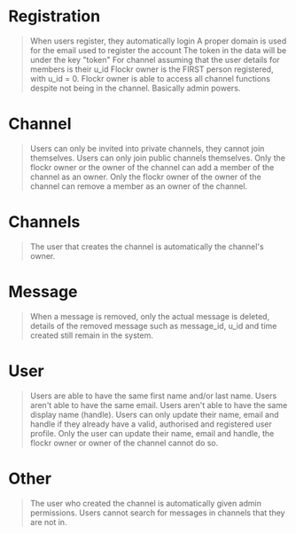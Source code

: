 # Registration 
> When users register, they automatically login 
> A proper domain is used for the email used to register the account
> The token in the data will be under the key "token"
> For channel assuming that the user details for members is their u_id
> Flockr owner is the FIRST person registered, with u_id = 0.
> Flockr owner is able to access all channel functions despite not being in the channel. Basically admin powers. 

# Channel
> Users can only be invited into private channels, they cannot join themselves.
> Users can only join public channels themselves.
> Only the flockr owner or the owner of the channel can add a member of the channel as an owner.
> Only the flockr owner of the owner of the channel can remove a member as an owner of the channel.

# Channels
> The user that creates the channel is automatically the channel's owner.

# Message
> When a message is removed, only the actual message is deleted, details of the removed message such as message_id, u_id and time created still remain in the system.

# User
> Users are able to have the same first name and/or last name.
> Users aren't able to have the same email.
> Users aren't able to have the same display name (handle).
> Users can only update their name, email and handle if they already have a valid, authorised and registered user profile.
> Only the user can update their name, email and handle, the flockr owner or owner of the channel cannot do so.

# Other
> The user who created the channel is automatically given admin permissions.
> Users cannot search for messages in channels that they are not in.